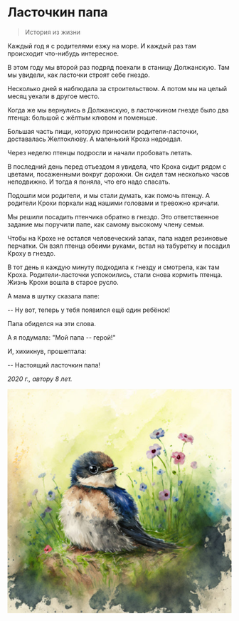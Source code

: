 # Ласточкин папа

> История из жизни

Каждый год я с родителями езжу на море. И каждый раз там происходит что-нибудь интересное.

В этом году мы второй раз подряд поехали в станицу Должанскую. Там мы увидели, как ласточки строят себе гнездо.

Несколько дней я наблюдала за строительством. А потом мы на целый месяц уехали в другое место.

Когда же мы вернулись в Должанскую, в ласточкином гнезде было два птенца: большой с жёлтым клювом и поменьше.

Большая часть пищи, которую приносили родители-ласточки, доставалась Желтоклюву. А маленький Кроха недоедал.

Через неделю птенцы подросли и начали пробовать летать.

В последний день перед отъездом я увидела, что Кроха сидит рядом с цветами, посаженными вокруг дорожки. Он сидел там несколько часов неподвижно. И тогда я поняла, что его надо спасать.

Подошли мои родители, и мы стали думать, как помочь птенцу. А родители Крохи порхали над нашими головами и тревожно кричали.

Мы решили посадить птенчика обратно в гнездо. Это ответственное задание мы поручили папе, как самому высокому члену семьи.

Чтобы на Крохе не остался человеческий запах, папа надел резиновые перчатки. Он взял птенца обеими руками, встал на табуретку и посадил Кроху в гнездо.

В тот день я каждую минуту подходила к гнезду и смотрела, как там Кроха. Родители-ласточки успокоились, стали снова кормить птенца. Жизнь Крохи вошла в старое русло.

А мама в шутку сказала папе:

-- Ну вот, теперь у тебя появился ещё один ребёнок!

Папа обиделся на эти слова.

А я подумала: "Мой папа -- герой!"

И, хихикнув, прошептала:

-- Настоящий ласточкин папа!

*2020 г., автору 8 лет.*

![Птенец ласточки](../images/swallow.jpg)
